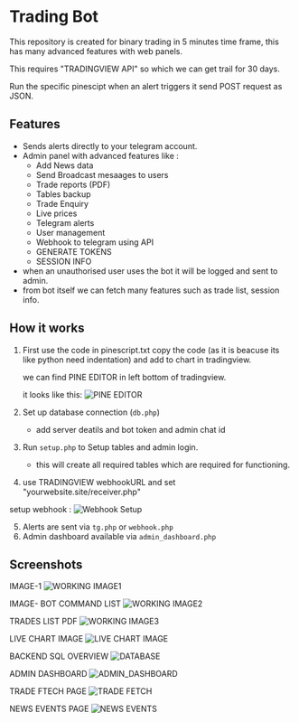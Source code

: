 # Trading Bot

This repository is created for binary trading in 5 minutes time frame, this has many advanced features with web panels.

This requires "TRADINGVIEW API" so which we can get trail for 30 days. 

Run the specific pinescipt when an alert triggers it send POST request as JSON.

## Features
- Sends alerts directly to your telegram account. 
- Admin panel with advanced features like :
  	- Add News data
  	- Send Broadcast mesaages to users 
	- Trade reports (PDF)
   	- Tables backup
   	- Trade Enquiry
   	- Live prices
	- Telegram alerts
	- User management
 	- Webhook to telegram using API
    - GENERATE TOKENS
    - SESSION INFO 
- when an unauthorised user uses the bot it will be logged and sent to admin.
- from bot itself we can fetch many features such as trade list, session info.

## How it works

1. First use the code in pinescript.txt copy the code (as it is beacuse its like python need indentation) and add to chart in tradingview.
	
	we can find PINE EDITOR in left bottom of tradingview.

	it looks like this: ![PINE EDITOR](pinescript.png)


2. Set up database connection (`db.php`)
   	- add server deatils and bot token and admin chat id 

3. Run `setup.php` to Setup tables and admin login.
   	- this will create all required tables which are required for functioning.

4. use TRADINGVIEW webhookURL and set "yourwebsite.site/receiver.php" 

setup webhook : ![Webhook Setup](images/webhook.png)


5. Alerts are sent via `tg.php` or `webhook.php`
6. Admin dashboard available via `admin_dashboard.php`

## Screenshots
IMAGE-1 ![WORKING IMAGE1](images/1.png)

IMAGE- BOT COMMAND LIST ![WORKING IMAGE2](images/2.png)

TRADES LIST PDF  ![WORKING IMAGE3](images/3.png)

LIVE CHART IMAGE ![LIVE CHART IMAGE ](images/LIVECHART.png)

BACKEND SQL OVERVIEW ![DATABASE](images/SQL.png)

ADMIN DASHBOARD ![ADMIN_DASHBOARD](images/ADMIN_DASHBOARD.png)

TRADE FTECH PAGE ![TRADE FETCH](images/trade_fetch.png)

NEWS EVENTS PAGE ![NEWS EVENTS](images/NEWS.png)

